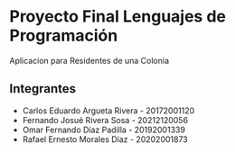# Proyecto Final Lenguajes de Programación
Aplicacion para Residentes de una Colonia

## Integrantes
 - Carlos Eduardo Argueta Rivera - 20172001120 
 - Fernando Josué Rivera Sosa - 20212120056 
 - Omar Fernando Díaz Padilla - 20192001339 
 - Rafael Ernesto Morales Díaz - 20202001873